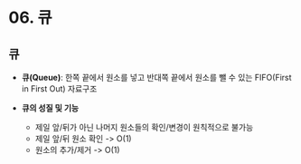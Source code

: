 # 06. 큐

## 큐
- **큐(Queue)**: 한쪽 끝에서 원소를 넣고 반대쪽 끝에서 원소를 뺄 수 있는 FIFO(First in First Out) 자료구조

- **큐의 성질 및 기능**
  - 제일 앞/뒤가 아닌 나머지 원소들의 확인/변경이 원칙적으로 불가능
  - 제일 앞/뒤 원소 확인 -> O(1)
  - 원소의 추가/제거 -> O(1)
